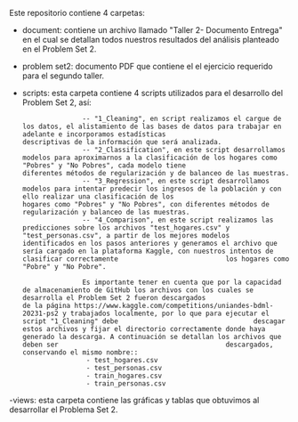 
Este repositorio contiene 4 carpetas:

- document: contiene un archivo llamado "Taller 2- Documento Entrega" en el cual se detallan todos nuestros resultados del análisis planteado en el Problem Set 2.

- problem set2: documento PDF que contiene el el ejercicio requerido para el segundo taller.

- scripts: esta carpeta contiene 4 scripts utilizados para el desarrollo del Problem Set 2, así:

					 -- "1_Cleaning", en script realizamos el cargue de los datos, el alistamiento de las bases de datos para trabajar en adelante e incorporamos estadísticas      				 			descriptivas de la información que será analizada.
					 -- "2_Classification", en este script desarrollamos modelos para aproximarnos a la clasificación de los hogares como "Pobres" y "No Pobres", cada modelo tiene  								diferentes métodos de regularización y de balanceo de las muestras.
					 -- "3_Regression", en este script desarrollamos modelos para intentar predecir los ingresos de la población y con ello realizar una clasificación de los 									hogares como "Pobres" y "No Pobres", con diferentes métodos de regularización y balanceo de las muestras.
					 -- "4_Comparison", en este script realizamos las predicciones sobre los archivos "test_hogares.csv" y "test_personas.csv", a partir de los mejores modelos 								identificados en los pasos anteriores y generamos el archivo que sería cargado en la plataforma Kaggle, con nuestros intentos de clasificar correctamente 							los hogares como "Pobre" y "No Pobre".
					 
					 Es importante tener en cuenta que por la capacidad de almacenamiento de GitHub los archivos con los cuales se desarrolla el Problem Set 2 fueron descargados 					 de la página https://www.kaggle.com/competitions/uniandes-bdml-20231-ps2 y trabajados localmente, por lo que para ejecutar el script "1_Cleaning" debe 								 descagar estos archivos y fijar el directorio correctamente donde haya generado la descarga. A continuación se detallan los archivos que deben ser 										 descargados, conservando el mismo nombre::
					  - test_hogares.csv
					  - test_personas.csv
					  - train_hogares.csv
					  - train_personas.csv

-views: esta carpeta contiene las gráficas y tablas que obtuvimos al desarrollar el Problema Set 2.
